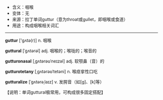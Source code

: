 - <span class="definition">含义：咽喉</span>
- <span class="definition">变体：无</span>
- <span class="definition">来源：拉丁单词guttur（意为throat或gullet，即咽喉或食道）</span>
- <span class="definition">用途：构成咽喉相关词汇</span>


---


<span class="vocabulary">**guttur**</span> ['ɡʌtə(r)] n. 咽喉

<span class="vocabulary">**guttural**</span> [ˈɡʌtərəl] adj. 咽喉的；喉咙的；喉音的

<span class="vocabulary">**gutturonasal**</span> [ˌɡʌtərəʊˈneɪzəl] adj. 软颚鼻（音）的

<span class="vocabulary">**gutturotetany**</span> [ˌgʌtərəʊˈtetəni] n. 喉痉挛性口吃

<span class="vocabulary">**gutturalize**</span> [ˈɡʌtərəˌlaɪz] v. 发腭音（如[g]、[k]等）

【说明：单词guttural极常用，可构成很多固定搭配】
